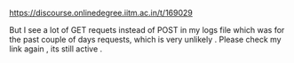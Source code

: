 https://discourse.onlinedegree.iitm.ac.in/t/169029

But I see a lot of GET requets instead of POST in my logs file which was for the past couple of days requests, which is very unlikely . Please check my link again , its still active .